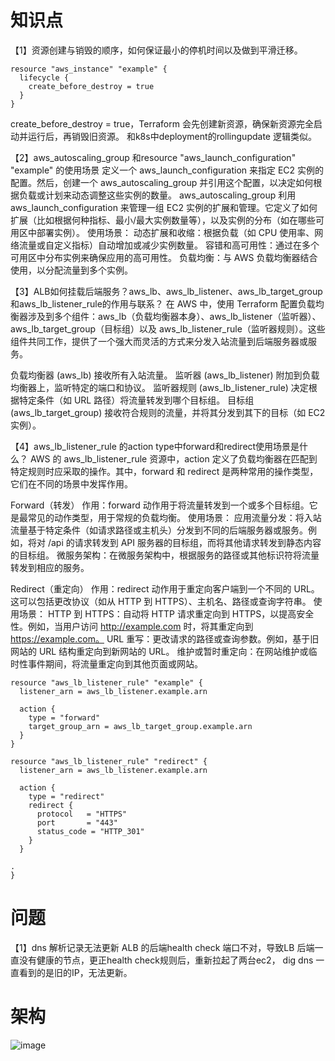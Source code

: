 # 知识点
【1】资源创建与销毁的顺序，如何保证最小的停机时间以及做到平滑迁移。
```
resource "aws_instance" "example" {
  lifecycle {
    create_before_destroy = true
  }
}
```
create_before_destroy = true，Terraform 会先创建新资源，确保新资源完全启动并运行后，再销毁旧资源。 和k8s中deployment的rollingupdate 逻辑类似。

【2】aws_autoscaling_group 和resource "aws_launch_configuration" "example" 的使用场景
定义一个 aws_launch_configuration 来指定 EC2 实例的配置。然后，创建一个 aws_autoscaling_group 并引用这个配置，以决定如何根据负载或计划来动态调整这些实例的数量。
aws_autoscaling_group 利用 aws_launch_configuration 来管理一组 EC2 实例的扩展和管理。它定义了如何扩展（比如根据何种指标、最小/最大实例数量等），以及实例的分布（如在哪些可用区中部署实例）。
使用场景：
动态扩展和收缩：根据负载（如 CPU 使用率、网络流量或自定义指标）自动增加或减少实例数量。
容错和高可用性：通过在多个可用区中分布实例来确保应用的高可用性。
负载均衡：与 AWS 负载均衡器结合使用，以分配流量到多个实例。

【3】ALB如何挂载后端服务？aws_lb、aws_lb_listener、aws_lb_target_group 和aws_lb_listener_rule的作用与联系？
 在 AWS 中，使用 Terraform 配置负载均衡器涉及到多个组件：aws_lb（负载均衡器本身）、aws_lb_listener（监听器）、aws_lb_target_group（目标组）以及 aws_lb_listener_rule（监听器规则）。这些组件共同工作，提供了一个强大而灵活的方式来分发入站流量到后端服务器或服务。

负载均衡器 (aws_lb) 接收所有入站流量。
监听器 (aws_lb_listener) 附加到负载均衡器上，监听特定的端口和协议。
监听器规则 (aws_lb_listener_rule) 决定根据特定条件（如 URL 路径）将流量转发到哪个目标组。
目标组 (aws_lb_target_group) 接收符合规则的流量，并将其分发到其下的目标（如 EC2 实例）。

【4】aws_lb_listener_rule 的action type中forward和redirect使用场景是什么？
AWS 的 aws_lb_listener_rule 资源中，action 定义了负载均衡器在匹配到特定规则时应采取的操作。其中，forward 和 redirect 是两种常用的操作类型，它们在不同的场景中发挥作用。

Forward（转发）
作用：forward 动作用于将流量转发到一个或多个目标组。它是最常见的动作类型，用于常规的负载均衡。
使用场景：
应用流量分发：将入站流量基于特定条件（如请求路径或主机头）分发到不同的后端服务器或服务。例如，将对 /api 的请求转发到 API 服务器的目标组，而将其他请求转发到静态内容的目标组。
微服务架构：在微服务架构中，根据服务的路径或其他标识符将流量转发到相应的服务。

Redirect（重定向）
作用：redirect 动作用于重定向客户端到一个不同的 URL。这可以包括更改协议（如从 HTTP 到 HTTPS）、主机名、路径或查询字符串。
使用场景：
HTTP 到 HTTPS：自动将 HTTP 请求重定向到 HTTPS，以提高安全性。例如，当用户访问 http://example.com 时，将其重定向到 https://example.com。
URL 重写：更改请求的路径或查询参数。例如，基于旧网站的 URL 结构重定向到新网站的 URL。
维护或暂时重定向：在网站维护或临时性事件期间，将流量重定向到其他页面或网站。

```
resource "aws_lb_listener_rule" "example" {
  listener_arn = aws_lb_listener.example.arn

  action {
    type = "forward"
    target_group_arn = aws_lb_target_group.example.arn
  }
}

resource "aws_lb_listener_rule" "redirect" {
  listener_arn = aws_lb_listener.example.arn

  action {
    type = "redirect"
    redirect {
      protocol   = "HTTPS"
      port       = "443"
      status_code = "HTTP_301"
    }
  }

.
}

```


# 问题

【1】dns 解析记录无法更新
ALB 的后端health check 端口不对，导致LB 后端一直没有健康的节点，更正health check规则后，重新拉起了两台ec2，
dig dns 一直看到的是旧的IP，无法更新。


# 架构
![image](https://github.com/myysophia/terraform-repo/assets/25994521/9d0866ae-a81b-4b7b-a6bf-ee7fd1f81c45)

